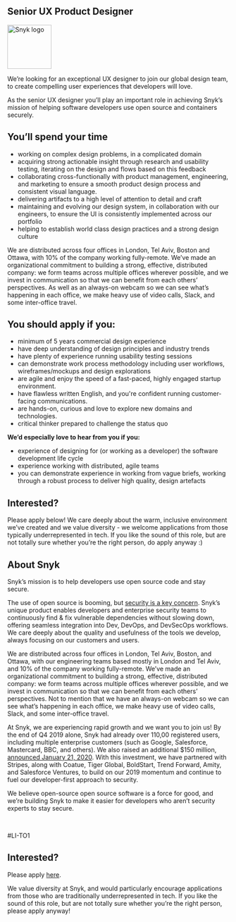 Senior UX Product Designer
---

<img src="https://res.cloudinary.com/snyk/image/upload/v1537345894/press-kit/brand/logo-black.png" width="100" alt="Snyk logo" />

<p><span style="font-weight: 400;">We’re looking for an exceptional UX designer to join our global design team, to create compelling user experiences that developers will love.</span></p>
<p><span style="font-weight: 400;">As the senior UX designer you’ll play an important role in achieving Snyk’s mission of helping software developers use open source and containers securely.</span></p>
<h2><strong>You’ll spend your time</strong></h2>
<ul>
<li style="font-weight: 400;"><span style="font-weight: 400;">working on complex design problems, in a complicated domain</span></li>
<li style="font-weight: 400;"><span style="font-weight: 400;">acquiring strong actionable insight through research and usability testing, iterating on the design and flows based on this feedback</span></li>
<li style="font-weight: 400;"><span style="font-weight: 400;">collaborating cross-functionally with product management, engineering, and marketing to ensure a smooth product design process and consistent visual language.</span></li>
<li style="font-weight: 400;"><span style="font-weight: 400;">delivering artifacts to a high level of attention to detail and craft&nbsp;</span></li>
<li style="font-weight: 400;"><span style="font-weight: 400;">maintaining and evolving our design system, in collaboration with our engineers, to ensure the UI is consistently implemented across our portfolio</span></li>
<li style="font-weight: 400;"><span style="font-weight: 400;">helping to establish world class design practices and a strong design culture</span></li>
</ul>
<p><span style="font-weight: 400;">We are distributed across four offices in London, Tel Aviv, Boston and Ottawa, with 10% of the company working fully-remote. We’ve made an organizational commitment to building a strong, effective, distributed company: we form teams across multiple offices wherever possible, and we invest in communication so that we can benefit from each others’ perspectives. As well as an always-on webcam so we can see what’s happening in each office, we make heavy use of video calls, Slack, and some inter-office travel.</span></p>
<h2><strong>You should apply if you:</strong></h2>
<ul>
<li style="font-weight: 400;"><span style="font-weight: 400;">minimum of 5 years commercial design experience</span></li>
<li style="font-weight: 400;"><span style="font-weight: 400;">have deep understanding of design principles and industry trends</span></li>
<li style="font-weight: 400;"><span style="font-weight: 400;">have plenty of experience running usability testing sessions</span></li>
<li style="font-weight: 400;"><span style="font-weight: 400;">can demonstrate work process methodology including user workflows, wireframes/mockups and design explorations</span></li>
<li style="font-weight: 400;"><span style="font-weight: 400;">are agile and enjoy the speed of a fast-paced, highly engaged startup environment.</span></li>
<li style="font-weight: 400;"><span style="font-weight: 400;">have flawless written English, and you're confident running customer-facing communications.</span></li>
<li style="font-weight: 400;"><span style="font-weight: 400;">are hands-on, curious and love to explore new domains and technologies.</span></li>
<li style="font-weight: 400;"><span style="font-weight: 400;">critical thinker prepared to challenge the status quo</span></li>
</ul>
<p><strong>We’d especially love to hear from you if you:</strong></p>
<ul>
<li style="font-weight: 400;"><span style="font-weight: 400;">experience of designing for (or working as a developer) the software development life cycle</span></li>
<li style="font-weight: 400;"><span style="font-weight: 400;">experience working with distributed, agile teams</span></li>
<li style="font-weight: 400;"><span style="font-weight: 400;">you can demonstrate experience in working from vague briefs, working through a robust process to deliver high quality, design artefacts</span></li>
</ul>
<h2><strong>Interested?</strong></h2>
<p><span style="font-weight: 400;">Please apply below! We care deeply about the warm, inclusive environment we’ve created and we value diversity - we welcome applications from those typically underrepresented in tech. If you like the sound of this role, but are not totally sure whether you’re the right person, do apply anyway :)</span></p>
<h2><strong>About Snyk</strong></h2>
<p><span style="font-weight: 400;">Snyk’s mission is to help developers use open source code and stay secure.&nbsp;</span></p>
<p><span style="font-weight: 400;">The use of open source is booming, but </span><a href="https://snyk.io/blog/devsecops-insights-2020/"><span style="font-weight: 400;">security is a key concern</span></a><span style="font-weight: 400;">. Snyk’s unique product enables developers and enterprise security teams to continuously find &amp; fix vulnerable dependencies without slowing down, offering seamless integration into Dev, DevOps, and DevSecOps workflows. We care deeply about the quality and usefulness of the tools we develop, always focusing on our customers and users.&nbsp;</span></p>
<p><span style="font-weight: 400;">We are distributed across four offices in London, Tel Aviv, Boston, and Ottawa, with our engineering teams based mostly in London and Tel Aviv, and 10% of the company working fully-remote. We’ve made an organizational commitment to building a strong, effective, distributed company: we form teams across multiple offices wherever possible, and we invest in communication so that we can benefit from each others’ perspectives. Not to mention that we have an always-on webcam so we can see what’s happening in each office, we make heavy use of video calls, Slack, and some inter-office travel.</span></p>
<p><span style="font-weight: 400;">At Snyk, we are experiencing rapid growth and we want you to join us! By the end of Q4 2019 alone, Snyk had already over 110,00 registered users, including multiple enterprise customers (such as Google, Salesforce, Mastercard, BBC, and others). We also raised an additional $150 million, </span><a href="https://snyk.io/blog/snyk-closes-150m/"><span style="font-weight: 400;">announced January 21, 2020</span></a><span style="font-weight: 400;">. With this investment, we have partnered with Stripes, along with Coatue, Tiger Global, BoldStart, Trend Forward, Amity, and Salesforce Ventures, to build on our 2019 momentum and continue to fuel our developer-first approach to security.&nbsp;</span></p>
<p><span style="font-weight: 400;">We believe open-source open source software is a force for good, and we’re building Snyk to make it easier for developers who aren’t security experts to stay secure.</span></p>
<p>&nbsp;</p>
<p><span style="font-weight: 400;">#LI-TO1</span></p>

Interested?
---

Please apply [here](https://boards.greenhouse.io/snyk/jobs/4766965002#app).

We value diversity at Snyk, and would particularly encourage applications from those who are traditionally underrepresented in tech.
If you like the sound of this role, but are not totally sure whether you’re the right person, please apply anyway!

